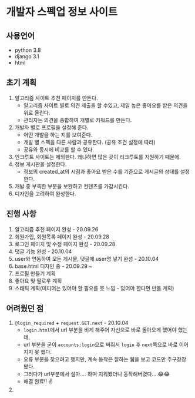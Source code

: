 # 개발자 스펙업 정보 사이트

## 사용언어

* python 3.8
* django 3.1
* html



## 초기 계획

1. 알고리즘 사이트 추천 페이지를 만든다.
   * 알고리즘 사이트 별로 의견 제출을 할 수있고, 제일 높은 좋아요를 받은 의견을 위로 올린다.
   * 관리자는 의견을 종합하여 개별로 키워드를 만든다.
2. 개발자 별로 프로필을 설정해 준다.
   * 어떤 개발을 하는 지를 보여준다.
   * 개발 별 스펙을 다른 사람과 공유한다. (공유 조건 설정에 따라)
   * 공유와 동시에 비교를 할 수 있다.
3. 인크루트 사이트는 제외한다. 왜냐하면 많은 곳이 리크루트를 지원하기 때문에.
4. 정보 게시판을 설정한다.
   * 정보의 created_at의 시점과 좋아요 받은 수를 기준으로 게시글의 상태를 설정한다.
5. 개발 중 부족한 부분을 보완하고 컨텐츠를 가감시킨다.
6. 디자인을 고려하여 완성한다.



## 진행 사항

1. 알고리즘 추천 페이지 완성 - 20.09.26
2. 회원가입, 회원목록 페이지 완성 - 20.09.28
3. 로그인 페이지 및 수정 페이지 완성 - 20.09.28
4. 댓글 기능 완성 - 20.10.04
5. user와 연동하여 모든 게시물, 댓글에 user명 넣기 완성 - 20.10.04 
6. base.html 디자인 중 - 20.09.29 ~ 
7. 프로필 만들기 계획
8. 좋아요 및 팔로우 계획
9. 스태틱 계획(미디어는 있어야 할 필요를 못 느낌 - 있어야 한다면 만들 계획)



## 어려웠던 점

1. `@login_required` + `request.GET.next` - 20.10.04
   * `login.html`에서 url 부분을 비게 해주어 자신으로 바로 돌아오게 했어야 했는데,
   * url 부분을 굳이 `accounts:login`으로 써줘서 `login` 후 `next`쪽으로 바로 이어지지 못 했다.
   * 오류 부분을 찾으려고 했지만, 계속 동작은 잘하는 웹을 보고 코드만 주구장창 봤다.
   * 그러다가 url부분에서 설마.... 하며 지워봤더니 동작해버렸다....😂😂
   * 해결 완료!! ✌
2. 